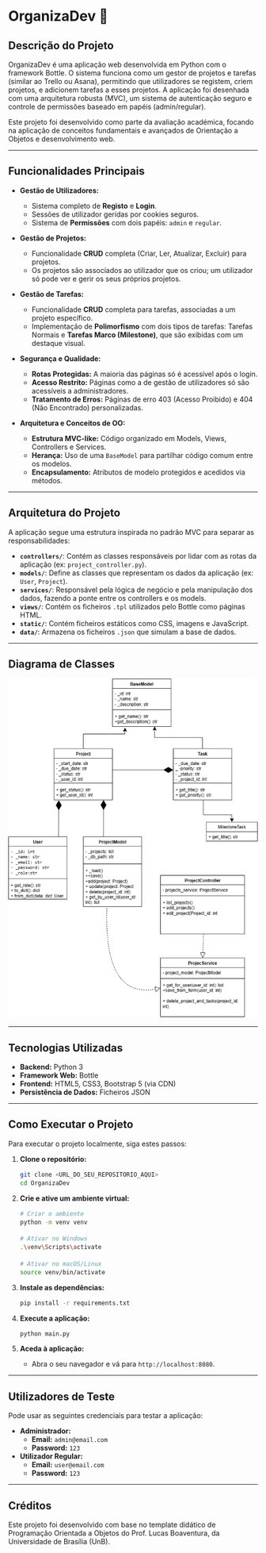 # OrganizaDev 🚀

## Descrição do Projeto

OrganizaDev é uma aplicação web desenvolvida em Python com o framework Bottle. O sistema funciona como um gestor de projetos e tarefas (similar ao Trello ou Asana), permitindo que utilizadores se registem, criem projetos, e adicionem tarefas a esses projetos. A aplicação foi desenhada com uma arquitetura robusta (MVC), um sistema de autenticação seguro e controle de permissões baseado em papéis (admin/regular).

Este projeto foi desenvolvido como parte da avaliação académica, focando na aplicação de conceitos fundamentais e avançados de Orientação a Objetos e desenvolvimento web.

---

## Funcionalidades Principais

* **Gestão de Utilizadores:**
    * Sistema completo de **Registo** e **Login**.
    * Sessões de utilizador geridas por cookies seguros.
    * Sistema de **Permissões** com dois papéis: `admin` e `regular`.

* **Gestão de Projetos:**
    * Funcionalidade **CRUD** completa (Criar, Ler, Atualizar, Excluir) para projetos.
    * Os projetos são associados ao utilizador que os criou; um utilizador só pode ver e gerir os seus próprios projetos.

* **Gestão de Tarefas:**
    * Funcionalidade **CRUD** completa para tarefas, associadas a um projeto específico.
    * Implementação de **Polimorfismo** com dois tipos de tarefas: Tarefas Normais e **Tarefas Marco (Milestone)**, que são exibidas com um destaque visual.

* **Segurança e Qualidade:**
    * **Rotas Protegidas:** A maioria das páginas só é acessível após o login.
    * **Acesso Restrito:** Páginas como a de gestão de utilizadores só são acessíveis a administradores.
    * **Tratamento de Erros:** Páginas de erro 403 (Acesso Proibido) e 404 (Não Encontrado) personalizadas.

* **Arquitetura e Conceitos de OO:**
    * **Estrutura MVC-like:** Código organizado em Models, Views, Controllers e Services.
    * **Herança:** Uso de uma `BaseModel` para partilhar código comum entre os modelos.
    * **Encapsulamento:** Atributos de modelo protegidos e acedidos via métodos.

---

## Arquitetura do Projeto

A aplicação segue uma estrutura inspirada no padrão MVC para separar as responsabilidades:

* **`controllers/`**: Contém as classes responsáveis por lidar com as rotas da aplicação (ex: `project_controller.py`).
* **`models/`**: Define as classes que representam os dados da aplicação (ex: `User`, `Project`).
* **`services/`**: Responsável pela lógica de negócio e pela manipulação dos dados, fazendo a ponte entre os controllers e os models.
* **`views/`**: Contém os ficheiros `.tpl` utilizados pelo Bottle como páginas HTML.
* **`static/`**: Contém ficheiros estáticos como CSS, imagens e JavaScript.
* **`data/`**: Armazena os ficheiros `.json` que simulam a base de dados.

---

## Diagrama de Classes

![Diagrama de Classes do OrganizaDev](diagrama-de-classes.png)

---

## Tecnologias Utilizadas
* **Backend:** Python 3
* **Framework Web:** Bottle
* **Frontend:** HTML5, CSS3, Bootstrap 5 (via CDN)
* **Persistência de Dados:** Ficheiros JSON

---

## Como Executar o Projeto

Para executar o projeto localmente, siga estes passos:

1.  **Clone o repositório:**
    ```bash
    git clone <URL_DO_SEU_REPOSITORIO_AQUI>
    cd OrganizaDev
    ```

2.  **Crie e ative um ambiente virtual:**
    ```bash
    # Criar o ambiente
    python -m venv venv

    # Ativar no Windows
    .\venv\Scripts\activate

    # Ativar no macOS/Linux
    source venv/bin/activate
    ```

3.  **Instale as dependências:**
    ```bash
    pip install -r requirements.txt
    ```

4.  **Execute a aplicação:**
    ```bash
    python main.py
    ```

5.  **Aceda à aplicação:**
    * Abra o seu navegador e vá para `http://localhost:8080`.

---

## Utilizadores de Teste

Pode usar as seguintes credenciais para testar a aplicação:

* **Administrador:**
    * **Email:** `admin@email.com`
    * **Password:** `123`
* **Utilizador Regular:**
    * **Email:** `user@email.com`
    * **Password:** `123`

---

## Créditos

Este projeto foi desenvolvido com base no template didático de Programação Orientada a Objetos do Prof. Lucas Boaventura, da Universidade de Brasília (UnB).